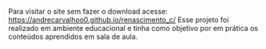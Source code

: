 Para visitar o site sem fazer o download acesse: https://andrecarvalhoo0.github.io/renascimento_c/
Esse projeto foi realizado em ambiente educacional e tinha como objetivo por em prática os conteúdos aprendidos em sala de aula.

